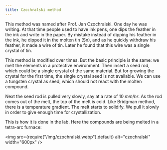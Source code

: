 ```yaml
---
title: Czochralski method
---
```


This method was named after Prof. Jan Czochralski. One day he was writing. At
that time people used to have ink pens, one dips the feather in the ink and
write in the paper. By mistake instead of dipping his feather in the ink, he
dipped it in the molten tin (Sn), and as he quickly withdraw his feather, it
made a wire of tin. Later he found that this wire was a single crystal of tin.

This method is modified over times. But the basic principle is the same: we melt
the elements in a protective environment. Then insert a seed rod, which could be
a single crystal of the same material. But for growing the crystal for the first
time, the single crystal seed is not available. We can use a tungsten crystal as
seed, which should not react with the molten compound.

Next the seed rod is pulled very slowly, say at a rate of 10$~mm/hr$. As the rod
comes out of the melt, the top of the melt is cold. Like Bridgman method, there
is a temperature gradient. The melt starts to solidify. We pull it slowly in
order to give enough time for crystallization.

This is how it is done in the lab. Here the compounds are being melted in a
tetra-arc furnace:

<img src={require("/img/czochralski.webp").default} alt="czochralski" width="600px" />
